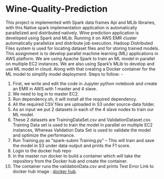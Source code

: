 # Wine-Quality-Prediction

This project is implemented with Spark data frames Api and MLib libraries, with this Native spark implementation application is automatically parallelized and distributed natively.
Wine prediction application is developed using Spark and MLib. Running it on AWS EMR cluster automatically parallelize and distribute job execution. Hadoop Distributed Files system is used for locating dataset files and for storing trained models.
This assignment is to develop parallel machine learning (ML) applications in AWS platform. We are using Apache Spark to train an ML model in parallel on multiple EC2 instances. We are also using Spark’s MLib to develop and use ML model in cloud. Along with that creating a Docker container for the ML model to simplify model deployment.
Steps to follow: -

1.	First, we write and edit the code in Jupyter python notebook and create an EMR in AWS with 1 master and 4 slave.
2.	We need to log in to master EC2.
3.	Run dependency.sh, it will install all the required dependency.
4.	All the required CSV files are uploaded in S3 under source-data folder.
5.	As an input we put 2 datasets in each of the 4 slave nodes to train our ML model.
6.	These 2 datasets are TrainingDataSet.csv and ValidationDataset.csv.
Training Data set is used to train the model in parallel on multiple EC2 instances, Whereas Validation Data Set is used to validate the model and optimize the performance.
7.	Run Training.py as “spark-submi Training.py” – This will train and save the model in S3 under data-output and prints the F1 score.
8.	Login to the docker hub repo
9.	In the master run docker to build a container which will take the repository from the Docker hub and create the container.
10.	The container runs the validationData.csv and prints Test Error Link to docker hub image : [docker hub](https://hub.docker.com/r/priyam001/wine).

